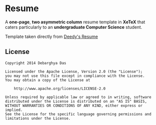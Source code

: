 # Resume

A **one-page**, **two asymmetric column** resume template in **XeTeX** that caters particularly to an **undergraduate Computer Science** student.

Template taken directly from [Deedy's Resume](https://github.com/deedy/deedy-Resume)

## License

    Copyright 2014 Debarghya Das

    Licensed under the Apache License, Version 2.0 (the "License");
    you may not use this file except in compliance with the License.
    You may obtain a copy of the License at

        http://www.apache.org/licenses/LICENSE-2.0

    Unless required by applicable law or agreed to in writing, software
    distributed under the License is distributed on an "AS IS" BASIS,
    WITHOUT WARRANTIES OR CONDITIONS OF ANY KIND, either express or implied.
    See the License for the specific language governing permissions and
    limitations under the License.
